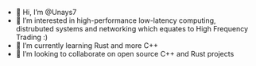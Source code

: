 - 👋 Hi, I’m @Unays7
- 👀 I’m interested in high-performance low-latency computing, distrubuted systems and networking which equates to High Frequency Trading :)
- 🌱 I’m currently learning Rust and more C++
- 💞️ I’m looking to collaborate on open source C++ and Rust projects 

<!---
Unays7/Unays7 is a ✨ special ✨ repository because its `README.md` (this file) appears on your GitHub profile.
You can click the Preview link to take a look at your changes.
--->
